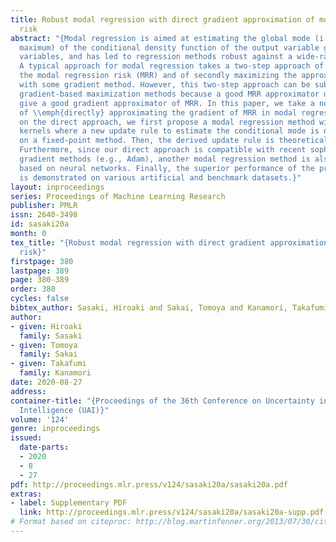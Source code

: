 ```yaml
---
title: Robust modal regression with direct gradient approximation of modal regression
  risk
abstract: "{Modal regression is aimed at estimating the global mode (i.e., global
  maximum) of the conditional density function of the output variable given input
  variables, and has led to regression methods robust against a wide-range of noises.
  A typical approach for modal regression takes a two-step approach of firstly approximating
  the modal regression risk (MRR) and of secondly maximizing the approximated MRR
  with some gradient method. However, this two-step approach can be suboptimal in
  gradient-based maximization methods because a good MRR approximator does not necessarily
  give a good gradient approximator of MRR. In this paper, we take a novel approach
  of \\emph{directly} approximating the gradient of MRR in modal regression. Based
  on the direct approach, we first propose a modal regression method with reproducing
  kernels where a new update rule to estimate the conditional mode is derived based
  on a fixed-point method. Then, the derived update rule is theoretically investigated.
  Furthermore, since our direct approach is compatible with recent sophisticated stochastic
  gradient methods (e.g., Adam), another modal regression method is also proposed
  based on neural networks. Finally, the superior performance of the proposed methods
  is demonstrated on various artificial and benchmark datasets.}"
layout: inproceedings
series: Proceedings of Machine Learning Research
publisher: PMLR
issn: 2640-3498
id: sasaki20a
month: 0
tex_title: "{Robust modal regression with direct gradient approximation of modal regression
  risk}"
firstpage: 380
lastpage: 389
page: 380-389
order: 380
cycles: false
bibtex_author: Sasaki, Hiroaki and Sakai, Tomoya and Kanamori, Takafumi
author:
- given: Hiroaki
  family: Sasaki
- given: Tomoya
  family: Sakai
- given: Takafumi
  family: Kanamori
date: 2020-08-27
address: 
container-title: "{Proceedings of the 36th Conference on Uncertainty in Artificial
  Intelligence (UAI)}"
volume: '124'
genre: inproceedings
issued:
  date-parts:
  - 2020
  - 8
  - 27
pdf: http://proceedings.mlr.press/v124/sasaki20a/sasaki20a.pdf
extras:
- label: Supplementary PDF
  link: http://proceedings.mlr.press/v124/sasaki20a/sasaki20a-supp.pdf
# Format based on citeproc: http://blog.martinfenner.org/2013/07/30/citeproc-yaml-for-bibliographies/
---
```

